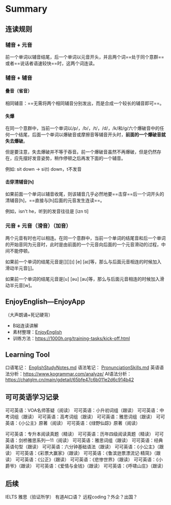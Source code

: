 # Summary

## 连读规则

### 辅音 + 元音

前一个单词以辅音结尾，后一个单词以元音开头，并且两个词==处于同个意群==或者==说话者语速较快==时，这两个词连读。

### 辅音 + 辅音

#### 叠音（省音）

相同辅音：==无需将两个相同辅音分别发出，而是合成一个较长的辅音即可==。

#### 失爆

在同一个意群中，当前一个单词以/p/，/b/，/t/，/d/，/k/和/g/六个爆破音中的任何一个结尾，后面一个单词以爆破音或摩擦音等辅音开头时，**前面的一个爆破音就失去爆破**。

但是要注意，失去爆破并不等于吞音。前一个爆破音虽然不再爆破，但是仍然存在，应先摆好发音姿势，稍作停顿之后再发下面的一个辅音。

例如: sit down → si(t) down，t不发音

#### 击穿清辅音[h]

如果前面一个单词以辅音收尾，则该辅音几乎必然地要==击穿==后一个词开头的清辅音[h]，==直接与[h]后面的元音发生连读==。

例如，isn't he，听到的发音往往是 [izn ti]



### 元音 + 元音（滑音）（加音）

两个元音有时也可以相连。在同一个意群中，当前一个单词的结尾音和后一个单词的开始音同为元音时，此时是由前面的一个元音向后面的一个元音滑动的过程，中间不能停顿。

如果前一个单词的结尾元音是[][][ɪ] [e] [aɪ]等，那么与后面元音相连的时候加入滑动半元音[j]。

如果前一个单词的结尾元音是[u] [əu] [au]等，那么与后面元音相连的时候加入滑动半元音[w]。



## EnjoyEnglish—EnjoyApp

（大声朗诵+死记硬背）
- B站连读讲解
- 素材整理：[EnjoyEnglish](../EnjoyEnglish) 
- 训练方法：https://1000h.org/training-tasks/kick-off.html

## Learning Tool

口语笔记： [EnglishStudyNotes.md](EnglishStudyNotes.md) 
语法笔记： [PronunciationSkills.md](PronunciationSkills.md) 
英语语法分析：https://www.kogrammar.com/analyze/
AI语法分析：https://chatglm.cn/main/gdetail/65bfe47c6b011e2d6c914b42

## 可可英语学习记录

可可英语：VOA名师答疑（阅读）
可可英语：小升初词组（跟读）
可可英语：中考词组（跟读）
可可英语：高考词组（跟读）
可可英语：雅思词组（跟读）
可可英语：《小公主》原著（阅读）
可可英语：《绿野仙踪》原著（阅读）

可可英语：专升本阅读真题（精读）
可可英语：历年四级阅读真题（精读）
可可英语：剑桥雅思系列—11（阅读）
可可英语：雅思词组（跟读）
可可英语：经典英语句型（跟读）
可可英语：六分钟基础语法（跟读）
可可英语：《小公主》（跟读）
可可英语：《彩票大赢家》（跟读）
可可英语：《鲁滨逊票漂流记·精简》（跟读）
可可英语：《公正》（跟读）
可可英语：《悲惨世界》（跟读）
可可英语：《小爵爷》（跟读）
可可英语：《爱情与金钱》（跟读）
可可英语：《呼啸山庄》（跟读）

## 后续

IELTS 雅思（验证所学）
有道AI口语？
远程coding？外企？出国？